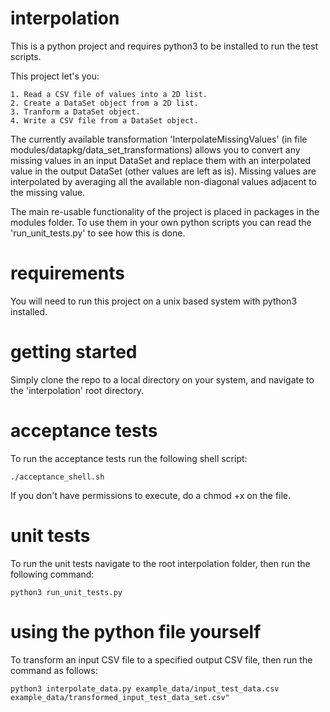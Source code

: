 # interpolation
This is a python project and requires python3 to be installed to run the test scripts.

This project let's you:

    1. Read a CSV file of values into a 2D list.
    2. Create a DataSet object from a 2D list.
    3. Tranform a DataSet object.
    4. Write a CSV file from a DataSet object.

The currently available transformation 'InterpolateMissingValues' (in file modules/datapkg/data_set_transformations) allows you to 
convert any missing values in an input DataSet and replace them with an interpolated value in the output DataSet (other values are left as is).
Missing values are interpolated by averaging all the available non-diagonal values adjacent to the missing value.

The main re-usable functionality of the project is placed in packages in the modules folder. 
To use them in your own python scripts you can read the 'run_unit_tests.py' to see how this is done.

# requirements

You will need to run this project on a unix based system with python3 installed.

# getting started

Simply clone the repo to a local directory on your system, and navigate to the 'interpolation' root directory.

# acceptance tests
To run the acceptance tests run the following shell script:

```console
./acceptance_shell.sh
```

If you don't have permissions to execute, do a chmod +x on the file.

# unit tests
To run the unit tests navigate to the root interpolation folder, then run the following command:

```console
python3 run_unit_tests.py
```

# using the python file yourself

To transform an input CSV file to a specified output CSV file, then run the command as follows:

```console
python3 interpolate_data.py example_data/input_test_data.csv example_data/transformed_input_test_data_set.csv"
```
